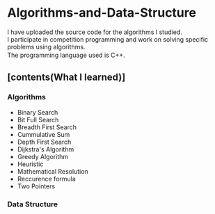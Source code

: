 # Algorithms-and-Data-Structure  
  
I have uploaded the source code for the algorithms I studied.  
I participate in competition programming and work on solving specific problems using algorithms.  
The programming language used is C++.　　

## [contents(What I learned)]  

### Algorithms
- Binary Search
- Bit Full Search
- Breadth First Search
- Cummulative Sum
- Depth First Search
- Dijkstra's Algorithm
- Greedy Algorithm
- Heuristic
- Mathematical Resolution
- Reccurence formula
- Two Pointers

### Data Structure
